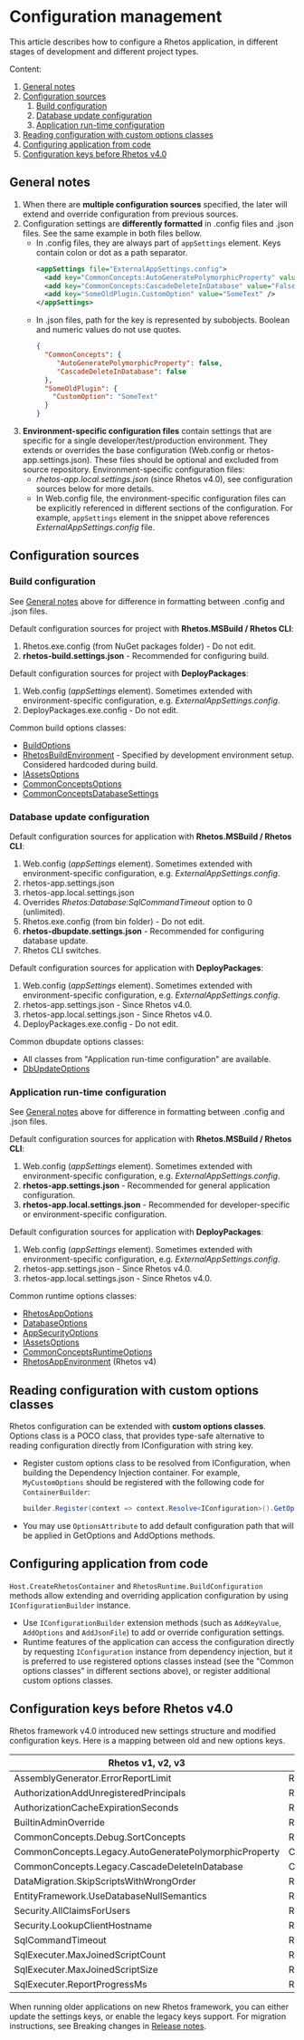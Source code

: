 # Configuration management

This article describes how to configure a Rhetos application,
in different stages of development and different project types.

Content:

1. [General notes](#general-notes)
2. [Configuration sources](#configuration-sources)
   1. [Build configuration](#build-configuration)
   2. [Database update configuration](#database-update-configuration)
   3. [Application run-time configuration](#application-run-time-configuration)
3. [Reading configuration with custom options classes](#reading-configuration-with-custom-options-classes)
4. [Configuring application from code](#configuring-application-from-code)
5. [Configuration keys before Rhetos v4.0](#configuration-keys-before-rhetos-v40)

## General notes

1. When there are **multiple configuration sources** specified, the later will extend and override
   configuration from previous sources.
2. Configuration settings are **differently formatted** in .config files and .json files.
   See the same example in both files bellow.
   * In .config files, they are always part of `appSettings` element.
     Keys contain colon or dot as a path separator.
     ```xml
     <appSettings file="ExternalAppSettings.config">
       <add key="CommonConcepts:AutoGeneratePolymorphicProperty" value="False" />
       <add key="CommonConcepts:CascadeDeleteInDatabase" value="False" />
       <add key="SomeOldPlugin.CustomOption" value="SomeText" />
     </appSettings>
     ```
   * In .json files, path for the key is represented by subobjects.
     Boolean and numeric values do not use quotes.
     ```json
     {
       "CommonConcepts": {
          "AutoGeneratePolymorphicProperty": false,
          "CascadeDeleteInDatabase": false
       },
       "SomeOldPlugin": {
         "CustomOption": "SomeText"
       }
     }
     ```
3. **Environment-specific configuration files** contain settings that are specific for a single
   developer/test/production environment.
   They extends or overrides the base configuration (Web.config or rhetos-app.settings.json).
   These files should be optional and excluded from source repository.
   Environment-specific configuration files:
   * *rhetos-app.local.settings.json* (since Rhetos v4.0), see configuration sources below for more details.
   * In Web.config file, the environment-specific configuration files can be explicitly referenced in
     different sections of the configuration. For example, `appSettings` element in the snippet above
     references *ExternalAppSettings.config* file.

## Configuration sources

### Build configuration

See [General notes](#general-notes) above for difference in formatting between .config and .json files.

Default configuration sources for project with **Rhetos.MSBuild / Rhetos CLI**:

1. Rhetos.exe.config (from NuGet packages folder) - Do not edit.
2. **rhetos-build.settings.json** - Recommended for configuring build.

Default configuration sources for project with **DeployPackages**:

1. Web.config (*appSettings* element). Sometimes extended with environment-specific configuration, e.g. *ExternalAppSettings.config*.
2. DeployPackages.exe.config - Do not edit.

Common build options classes:

* [BuildOptions](https://github.com/Rhetos/Rhetos/blob/master/Source/Rhetos.Utilities/BuildOptions.cs)
* [RhetosBuildEnvironment](https://github.com/Rhetos/Rhetos/blob/master/Source/Rhetos.Utilities/RhetosBuildEnvironment.cs) - Specified by development environment setup. Considered hardcoded during build.
* [IAssetsOptions](https://github.com/Rhetos/Rhetos/blob/master/Source/Rhetos.Utilities/IAssetsOptions.cs)
* [CommonConceptsOptions](https://github.com/Rhetos/Rhetos/blob/master/CommonConcepts/Plugins/Rhetos.Dom.DefaultConcepts.Interfaces/CommonConceptsOptions.cs)
* [CommonConceptsDatabaseSettings](https://github.com/Rhetos/Rhetos/blob/master/CommonConcepts/Plugins/Rhetos.Dom.DefaultConcepts.Interfaces/CommonConceptsDatabaseSettings.cs)

### Database update configuration

Default configuration sources for application with **Rhetos.MSBuild / Rhetos CLI**:

1. Web.config (*appSettings* element). Sometimes extended with environment-specific configuration, e.g. *ExternalAppSettings.config*.
2. rhetos-app.settings.json
3. rhetos-app.local.settings.json
4. Overrides *Rhetos:Database:SqlCommandTimeout* option to 0 (unlimited).
5. Rhetos.exe.config (from bin folder) - Do not edit.
6. **rhetos-dbupdate.settings.json** - Recommended for configuring database update.
7. Rhetos CLI switches.

Default configuration sources for application with **DeployPackages**:

1. Web.config (*appSettings* element). Sometimes extended with environment-specific configuration, e.g. *ExternalAppSettings.config*.
2. rhetos-app.settings.json - Since Rhetos v4.0.
3. rhetos-app.local.settings.json - Since Rhetos v4.0.
4. DeployPackages.exe.config - Do not edit.

Common dbupdate options classes:

* All classes from "Application run-time configuration" are available.
* [DbUpdateOptions](https://github.com/Rhetos/Rhetos/blob/master/Source/Rhetos.Utilities/DbUpdateOptions.cs)

### Application run-time configuration

See [General notes](#general-notes) above for difference in formatting between .config and .json files.

Default configuration sources for application with **Rhetos.MSBuild / Rhetos CLI**:

1. Web.config (*appSettings* element). Sometimes extended with environment-specific configuration, e.g. *ExternalAppSettings.config*.
2. **rhetos-app.settings.json** - Recommended for general application configuration.
3. **rhetos-app.local.settings.json** - Recommended for developer-specific or environment-specific configuration.

Default configuration sources for application with **DeployPackages**:

1. Web.config (*appSettings* element). Sometimes extended with environment-specific configuration, e.g. *ExternalAppSettings.config*.
2. rhetos-app.settings.json - Since Rhetos v4.0.
3. rhetos-app.local.settings.json - Since Rhetos v4.0.

Common runtime options classes:

* [RhetosAppOptions](https://github.com/Rhetos/Rhetos/blob/master/Source/Rhetos.Utilities/RhetosAppOptions.cs)
* [DatabaseOptions](https://github.com/Rhetos/Rhetos/blob/master/Source/Rhetos.Utilities/DatabaseOptions.cs)
* [AppSecurityOptions](https://github.com/Rhetos/Rhetos/blob/master/Source/Rhetos.Utilities/AppSecurityOptions.cs)
* [IAssetsOptions](https://github.com/Rhetos/Rhetos/blob/master/Source/Rhetos.Utilities/IAssetsOptions.cs)
* [CommonConceptsRuntimeOptions](https://github.com/Rhetos/Rhetos/blob/master/CommonConcepts/Plugins/Rhetos.Dom.DefaultConcepts.Interfaces/CommonConceptsRuntimeOptions.cs)
* [RhetosAppEnvironment](https://github.com/Rhetos/Rhetos/blob/release-4/Source/Rhetos.Utilities/RhetosAppEnvironment.cs) (Rhetos v4)

## Reading configuration with custom options classes

Rhetos configuration can be extended with **custom options classes**.
Options class is a POCO class, that provides type-safe alternative to reading configuration
directly from IConfiguration with string key.

* Register custom options class to be resolved from IConfiguration, when building the Dependency Injection container.
  For example, `MyCustomOptions` should be registered with the following code for `ContainerBuilder`:
  ```cs
  builder.Register(context => context.Resolve<IConfiguration>().GetOptions<MyCustomOptions>()).SingleInstance();
  ```
* You may use `OptionsAttribute` to add default configuration path that will be applied
  in GetOptions and AddOptions methods.

## Configuring application from code

`Host.CreateRhetosContainer` and `RhetosRuntime.BuildConfiguration` methods allow extending
and overriding application configuration by using `IConfigurationBuilder` instance.

* Use `IConfigurationBuilder` extension methods (such as `AddKeyValue`, `AddOptions`
  and `AddJsonFile`) to add or override configuration settings.
* Runtime features of the application can access the configuration directly by requesting
  `IConfiguration` instance from dependency injection, but it is preferred to use registered
  options classes instead (see the "Common options classes" in different sections above),
  or register additional custom options classes.

## Configuration keys before Rhetos v4.0

Rhetos framework v4.0 introduced new settings structure and modified configuration keys.
Here is a mapping between old and new options keys.

| Rhetos v1, v2, v3 | Rhetos v4+ |
| -- | -- |
| AssemblyGenerator.ErrorReportLimit | Rhetos:Build:AssemblyGeneratorErrorReportLimit |
| AuthorizationAddUnregisteredPrincipals | Rhetos:App:AuthorizationAddUnregisteredPrincipals |
| AuthorizationCacheExpirationSeconds | Rhetos:App:AuthorizationCacheExpirationSeconds |
| BuiltinAdminOverride | Rhetos:AppSecurity:BuiltinAdminOverride |
| CommonConcepts.Debug.SortConcepts | Rhetos:Build:InitialConceptsSort |
| CommonConcepts.Legacy.AutoGeneratePolymorphicProperty | CommonConcepts:AutoGeneratePolymorphicProperty |
| CommonConcepts.Legacy.CascadeDeleteInDatabase | CommonConcepts:CascadeDeleteInDatabase |
| DataMigration.SkipScriptsWithWrongOrder | Rhetos:DbUpdate:DataMigrationSkipScriptsWithWrongOrder |
| EntityFramework.UseDatabaseNullSemantics | Rhetos:App:EntityFrameworkUseDatabaseNullSemantics |
| Security.AllClaimsForUsers | Rhetos:AppSecurity:AllClaimsForUsers |
| Security.LookupClientHostname | Rhetos:AppSecurity:LookupClientHostname |
| SqlCommandTimeout | Rhetos:Database:SqlCommandTimeout |
| SqlExecuter.MaxJoinedScriptCount | Rhetos:SqlTransactionBatches:MaxJoinedScriptCount |
| SqlExecuter.MaxJoinedScriptSize | Rhetos:SqlTransactionBatches:MaxJoinedScriptSize |
| SqlExecuter.ReportProgressMs | Rhetos:SqlTransactionBatches:ReportProgressMs  |

When running older applications on new Rhetos framework, you can either update the settings keys,
or enable the legacy keys support. For migration instructions, see Breaking changes in
[Release notes](https://github.com/Rhetos/Rhetos/blob/master/ChangeLog.md#breaking-changes).
